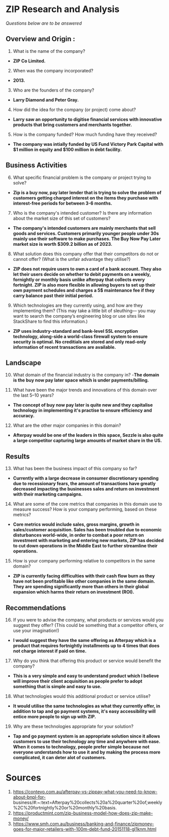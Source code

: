 # ZIP Research and Analysis # 
*Questions below are to be answered*
## Overview and Origin :
  1. What is the name of the company? 
  - **ZIP Co Limited.**
  2. When was the company incorporated? 
  - **2013.**
    
  3. Who are the founders of the company? 
  - **Larry Diamond and Peter Gray.**
  4. How did the idea for the company (or project) come about?
  - **Larry saw an opportunity to digitise financial services with innovative products that bring customers and merchants together.**
  5. How is the company funded? How much funding have they received? 
  - **The company was intially funded by US Fund Victory Park Capital with $1 million in equity and $100 million in debt facility.** 

## Business Activities

  6. What specific financial problem is the company or project trying to solve?
  - **Zip is a buy now, pay later lender that is trying to solve the problem of customers getting charged interest on the items they purchase with interest-free periods for between 3-6 months.**
  7. Who is the company's intended customer?  Is there any information about the market size of this set of customers? 
  - **The company's intended customers are mainly merchants that sell goods and services. Customers primarily younger people under 30s mainly use their software to make purchases. The Buy Now Pay Later market size is worth $309.2 billion as of 2023.** 
  8. What solution does this company offer that their competitors do not or cannot offer? (What is the unfair advantage they utilise?)
  - **ZIP does not require users to own a card of a bank account. They also let their users decide on whether to debit payments on a weekly, fornightly or monthly basis unlike afterpay that collects every fortnight. ZIP is also more flexible in allowing buyers to set up their own payment schedules and charges a 5$ maintenance fee if they carry balance past their initial period.** 

  9. Which technologies are they currently using, and how are they implementing them? (This may take a little bit of sleuthing–– you may want to search the company’s engineering blog or use sites like StackShare to find this information.)
  - **ZIP uses industry-standard and bank-level SSL encryption technology, along-side a world-class firewall system to ensure security is optimal. No creditials are stored and only read-only information of recent transactions are available.** 

## Landscape

  10. What domain of the financial industry is the company in?
  -**The domain is the buy now pay later space which is under payments/billing.**

  11. What have been the major trends and innovations of this domain over the last 5–10 years?
  - **The concept of buy now pay later is quite new and they capitalise technology in implementing it's practise to ensure efficiency and accuracy.** 
  12. What are the other major companies in this domain?
  - **Afterpay would be one of the leaders in this space, Sezzle is also quite a large competitor capturing large amounts of market share in the US.** 

## Results

  13. What has been the business impact of this company so far?
  - **Currently with a large decrease in consumer discretionary spending due to recessionary fears, the amount of transactions have greatly decreased impacting the businesses sales and return on investment with their marketing campaigns.** 

  14. What are some of the core metrics that companies in this domain use to measure success? How is your company performing, based on these metrics?
  - **Core metrics would include sales, gross margins, growth in sales/customer acquisition. 
Sales has been troubled due to economic disturbances world-wide, in order to combat a poor return on investment with marketing and entering new markets, ZIP has decided to cut down operations in the Middle East to further streamline their operations.**

  15. How is your company performing relative to competitors in the same domain?
  - **ZIP is currently facing difficulties with their cash flow burn as they have not been profitable like other companies in the same domain. They are spending significantly more than others in their global expansion which harms their return on investment (ROI).**


## Recommendations

  16. If you were to advise the company, what products or services would you suggest they offer? (This could be something that a competitor offers, or use your imagination!)
  - **I would suggest they have the same offering as Afterpay which is a product that requires fortnightly installments up to 4 times that does not charge interest if paid on time.** 
  17. Why do you think that offering this product or service would benefit the company?
  - **This is a very simple and easy to understand product which I believe will improve their client acquisition as people prefer to adopt something that is simple and easy to use.** 
  18. What technologies would this additional product or service utilise?
  - **It would utilise the same technologies as what they currently offer, in addition to tap and go payment systems, it's easy accessibility will entice more people to sign up with ZIP.**
  19. Why are these technologies appropriate for your solution?
  - **Tap and go payment system is an appropriate solution since it allows customers to use their technology any time and anywhere with ease. When it comes to technology, people prefer simple because not everyone understands how to use it and by making the process more complicated, it can deter alot of customers.**






# Sources
  1. https://contevo.com.au/afterpay-vs-zippay-what-you-need-to-know-about-bnpl-for-        business/#:~:text=Afterpay%20collects%20a%20quarter%20of,weekly%2C%20fortnightly%20or%20monthly%20basis.
  2. https://productmint.com/zip-business-model-how-does-zip-make-money/
  3. https://www.smh.com.au/business/banking-and-finance/zipmoney-goes-for-major-retailers-with-100m-debt-fund-20151118-gl1knm.html
